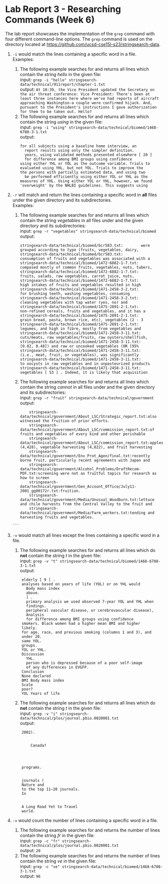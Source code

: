 # Lab Report 3 - Researching Commands (Week 6)
The lab report showcases the implementation of the `grep` command with four different command-line options. The `grep` command is used on the directory located at https://github.com/ucsd-cse15l-s23/stringsearch-data.

1. `-i` would match the lines containing a specific word in a file. <br>
    Examples: <br>
    1.  The following example searches for and returns all lines which contain the string *hello* in the given file:<br>
        input: `grep -i "hello" stringsearch-data/technical/911report/chapter-1.txt`<br>
        output: ```At 10:39, the Vice President updated the Secretary on the air threat conference: Vice President: There's been at least three instances here where we've had reports of aircraft approaching Washington-a couple were confirmed hijack. And, pursuant to the President's instructions I gave authorization for them to be taken out. Hello?```
   2. The following example searches for and returns all lines which contain the string *using* in the given file:<br>
        input: `grep -i "using" stringsearch-data/technical/biomed/1468-6708-3-1.txt`<br>
        output: 
        ```
        for all subjects using a baseline home interview, an
          report results using only the simpler definition.
          years, using validated methods presented elsewhere [ 20 ]
          for difference among BMI groups using confidence
        using either YHL or YOL as the outcome variable. Trials to
        evaluated using YHL, but not YOL. Trials to improve the
        the persons with partially estimated data, and using two
          be performed efficiently using either YOL or YHL as the
        measures of YHL. Using either YOL or YHL, however, we found
        'overweight' by the NHLBI guidelines. This suggests using
        ```

2. `-r` will match and return the lines containing a specific word in **all** files under the given directory and its subdirectories. <br>
    Examples: <br>
    1.  The following example searches for and returns all lines which contain the string *vegetables* in all files under and the given directory and its subdirectories:<br>
        input: `grep -r "vegetables" stringsearch-data/technical/biomed` <br>
        output: 
        ```
        stringsearch-data/technical/biomed/bcr583.txt:        were grouped according to type (fruits, vegetables, dairy,
        stringsearch-data/technical/biomed/bcr583.txt:        consumption of fruits and vegetables was associated with a
        stringsearch-data/technical/biomed/1472-6882-1-7.txt:        composed mostly of common fruits, vegetables, nuts, tubers,
        stringsearch-data/technical/biomed/1472-6882-1-7.txt:          fruits, salads, raw vegetables, carrot juice, nuts,
        stringsearch-data/technical/biomed/1472-6882-1-7.txt:          high intakes of fruits and vegetables resulted in high
        stringsearch-data/technical/biomed/1471-2458-3-2.txt:          for brushing teeth, washing vegetables, consuming
        stringsearch-data/technical/biomed/1471-2458-3-2.txt:          cleaning vegetables with tap water (yes, no) and
        stringsearch-data/technical/biomed/1475-2891-2-1.txt:        non-refined cereals, fruits and vegetables, and it has a
        stringsearch-data/technical/biomed/1475-2891-2-1.txt:          grain bread, pasta, brown rice, etc), vegetables (2 - 3
        stringsearch-data/technical/biomed/1475-2891-2-1.txt:        legumes, and high in fibre, mostly from vegetables and
        stringsearch-data/technical/biomed/1471-2458-3-11.txt:          cuts/meats, raw vegetables/fruits, raw oysters/shellfish,
        stringsearch-data/technical/biomed/1471-2458-3-11.txt:          [0.02, 0.48]) and raw or uncooked vegetables (OR [95%
        stringsearch-data/technical/biomed/1471-2458-3-11.txt:          (i.e., meat, fruit, or vegetables), was significantly
        stringsearch-data/technical/biomed/1471-2458-3-11.txt:        to oocysts in raw vegetables and in unpasteurized products
        stringsearch-data/technical/biomed/1471-2458-3-11.txt:        vegetables [ 53 ] . Indeed, it is likely that acquisition
        ```
    2.  The following example searches for and returns all lines which contain the string *cannot* in all files under and the given directory and its subdirectories:<br>
        input: `grep -r "fruit" stringsearch-data/technical/government` <br>
        output: 
        ```
            stringsearch-data/technical/government/About_LSC/Strategic_report.txt:also witnessed the fruition of prior efforts.
            stringsearch-data/technical/government/About_LSC/commission_report.txt:of fruits and vegetables of every kind and other perishable
            stringsearch-data/technical/government/About_LSC/commission_report.txt:apples (4,428), vegetable harvesting (4,822), and fruit harvesting
            stringsearch-data/technical/government/Env_Prot_Agen/final.txt:recently borne fruit, particularly recent agreements with Japan and
            stringsearch-data/technical/government/Alcohol_Problems/DraftRecom-PDF.txt:screening were not as fruitful topics for research as how to screen
            stringsearch-data/technical/government/Gen_Account_Office/July11-2001_gg00172r.txt:fruition.
            stringsearch-data/technical/government/Media/Unusual_Woodburn.txt:lettuce and chile harvests from the Central Valley to the fruit and
            stringsearch-data/technical/government/Media/Farm_workers.txt:tending and harvesting fruits and vegetables.
       ``` 

3. `-v` would match all lines except the lines containing a specific word in a file. <br>
    1. The following example searches for and returns all lines which do **not** contain the string *t* in the given file:<br>
    input: `grep -v "t" stringsearch-data/technical/biomed/1468-6708-3-1.txt` <br>
    output: 
    ```
        elderly [ 9 ] .
        analyses based on years of life (YOL) or on YHL would
          Body mass index
          above.
          ] .
          primary analysis we used observed 7-year YOL and YHL when
          findings.
          peripheral vascular disease, or cerebrovascular disease),
          Analysis
          for difference among BMI groups using confidence
        smokers. Black women had a higher mean BMI and higher
        likely.
        for age, race, and previous smoking (columns 1 and 3), and
        under 20.
        same YOL.
        groups.
        YOL or YHL.
        Discussion
          YHL.
          person who is depressed because of a poor self-image
          of any differences in EVGFP.
        Conclusion
        None declared
        BMI Body mass index
        Scale
        poor?
        YOL Years of life
    ```
        
    2. The following example searches for and returns all lines which do **not** contain the string *t* in the given file:<br>
    input: `grep -v "i" stringsearch-data/technical/plos/journal.pbio.0020001.txt` <br>
    output: 
    ```
        2002).
        
          
            Canada?
          
        
      
      
        programs.
      
      
        journals (
        Nature and 
        to the top 11–20 journals.
        In 
      
      
        A Long Road Yet to Travel
        world.

    ```
4. `-v` would count the number of lines containing a specific word in a file. <br>
    1. The following example searches for and returns the number of lines contain the string *fr* in the given file:<br>
        input: `grep -c "fr" stringsearch-data/technical/plos/journal.pbio.0020001.txt` <br>
        output: `20`
    2. The following example searches for and returns the number of lines contain the string *ve* in the given file:<br>
        input: `grep -c "ve" stringsearch-data/technical/biomed/1468-6708-3-1.txt ` <br>
        output: `96`    
    
    
    
    
    
    
